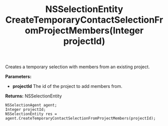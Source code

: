 ﻿---
uid: crmscript_ref_NSSelectionAgent_CreateTemporaryContactSelectionFromProjectMembers
title: NSSelectionEntity CreateTemporaryContactSelectionFromProjectMembers(Integer projectId)
intellisense: NSSelectionAgent.CreateTemporaryContactSelectionFromProjectMembers
keywords: NSSelectionAgent, CreateTemporaryContactSelectionFromProjectMembers
so.topic: reference
---

Creates a temporary selection with members from an existing project.

**Parameters:**
 - **projectId** The id of the project to add members from.

**Returns:** NSSelectionEntity

```crmscript
NSSelectionAgent agent;
Integer projectId;
NSSelectionEntity res = agent.CreateTemporaryContactSelectionFromProjectMembers(projectId);
```

